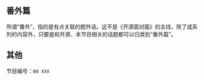 ## 番外篇

所谓“番外”，指的是有点关联的题外话。这不是《开源面对面》的主线，除了成系列的内容外，只要是和开源、本节目相关的话题都可以归类到“番外篇”。

## 其他

节目编号：`00 XXX`
